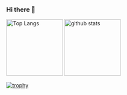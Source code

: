### Hi there 👋

<!--
**t1nyb0x/t1nyb0x** is a ✨ _special_ ✨ repository because its `README.md` (this file) appears on your GitHub profile.

Here are some ideas to get you started:

- 🔭 I’m currently working on ...
- 🌱 I’m currently learning ...
- 👯 I’m looking to collaborate on ...
- 🤔 I’m looking for help with ...
- 💬 Ask me about ...
- 📫 How to reach me: ...
- 😄 Pronouns: ...
- ⚡ Fun fact: ...
-->

<p align="left"> 
  <img alt="Top Langs" height="150px" src="https://github-readme-stats.vercel.app/api/top-langs/?username=t1nyb0x&layout=compact&show_icons=true&theme=tokyonight" />
  <img alt="github stats" height="150px" src="https://github-readme-stats.vercel.app/api?username=t1nyb0x&theme=tokyonight&show_icons=ture" />
</p>

[![trophy](https://github-profile-trophy.vercel.app/?username=t1nyb0x&theme=chalk&column=7)](https://github.com/ryo-ma/github-profile-trophy)
